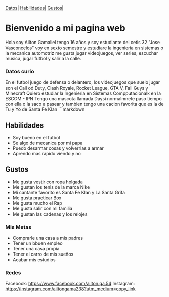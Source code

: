 [Datos](./datos.md)| [Habilidades](./habilidades.md)| [Gustos](./gustos.md)| 
# Bienvenido a mi pagina web
Hola soy Ailton Gamaliel tengo 16 años y soy estudiante del cetis 32  "Jose Vasconcelos" voy en sexto semestre y  estudiare la ingenieria en sistemas o la mecanica automotriz me gusta  jugar videojuegos, ver series, escuchar musica, jugar futbol y salir a la calle.

###  Datos  curio
En el futbol juego de defensa o delantero,  los videojuegos que suelo jugar son el Call od Duty,  Clash Royale,  Rocket League, GTA V, Fall  Guys y Minecraft 
Quiero estudiar la Ingenieria en Sistemas Compputacionalk en la ESCOM - IPN 
Tengo una mascota llamada Daysi normalmnete paso tiempo con ella o la saco a pasear y tambien tengo una cacion favorita que es la de Tu y Yo de Santa Fe Klan ```markdown

## Habilidades

* Soy bueno  en el futbol
* Se algo de mecanica por mi papa
* Puedo desarmar cosas y volverrlas a armar 
* Aprendo mas rapido viendo y no 
## Gustos 

* Me gusta vestir con ropa holgada
* Me gustan los tenis de la marca Nike 
* Mi cantante favorito es Santa  Fe Klan y La  Santa Grifa
*  Me gusta practicar Box 
* Me gusta mucho el Rap
* Me gusta salir con mi familia 
* Me gustan las cadenas y los relojes 

### Mis  Metas 

*  Comprarle una casa  a mis padres
*  Tener un bbuen empleo 
*  Tener una casa propia
*  Tener el carro de mis sueños
* Acabar mis estudios 

###  Redes 
Facebook: https://www.facebook.com/ailton.ga.54
Instagram: https://instagram.com/ailtongama238?utm_medium=copy_link
